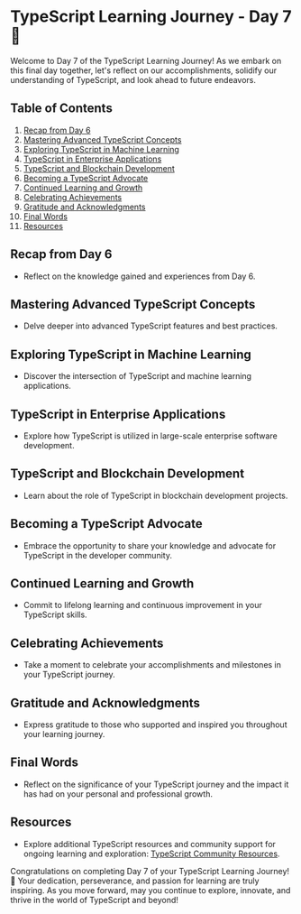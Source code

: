 # TypeScript Learning Journey - Day 7 🚀

Welcome to Day 7 of the TypeScript Learning Journey! As we embark on this final day together, let's reflect on our accomplishments, solidify our understanding of TypeScript, and look ahead to future endeavors.

## Table of Contents

1. [Recap from Day 6](#recap-from-day-6)
2. [Mastering Advanced TypeScript Concepts](#mastering-advanced-typescript-concepts)
3. [Exploring TypeScript in Machine Learning](#exploring-typescript-in-machine-learning)
4. [TypeScript in Enterprise Applications](#typescript-in-enterprise-applications)
5. [TypeScript and Blockchain Development](#typescript-and-blockchain-development)
6. [Becoming a TypeScript Advocate](#becoming-a-typescript-advocate)
7. [Continued Learning and Growth](#continued-learning-and-growth)
8. [Celebrating Achievements](#celebrating-achievements)
9. [Gratitude and Acknowledgments](#gratitude-and-acknowledgments)
10. [Final Words](#final-words)
11. [Resources](#resources)

## Recap from Day 6

- Reflect on the knowledge gained and experiences from Day 6.

## Mastering Advanced TypeScript Concepts

- Delve deeper into advanced TypeScript features and best practices.

## Exploring TypeScript in Machine Learning

- Discover the intersection of TypeScript and machine learning applications.

## TypeScript in Enterprise Applications

- Explore how TypeScript is utilized in large-scale enterprise software development.

## TypeScript and Blockchain Development

- Learn about the role of TypeScript in blockchain development projects.

## Becoming a TypeScript Advocate

- Embrace the opportunity to share your knowledge and advocate for TypeScript in the developer community.

## Continued Learning and Growth

- Commit to lifelong learning and continuous improvement in your TypeScript skills.

## Celebrating Achievements

- Take a moment to celebrate your accomplishments and milestones in your TypeScript journey.

## Gratitude and Acknowledgments

- Express gratitude to those who supported and inspired you throughout your learning journey.

## Final Words

- Reflect on the significance of your TypeScript journey and the impact it has had on your personal and professional growth.

## Resources

- Explore additional TypeScript resources and community support for ongoing learning and exploration: [TypeScript Community Resources](https://www.typescriptlang.org/community/).

Congratulations on completing Day 7 of your TypeScript Learning Journey! 🌟 Your dedication, perseverance, and passion for learning are truly inspiring. As you move forward, may you continue to explore, innovate, and thrive in the world of TypeScript and beyond!
